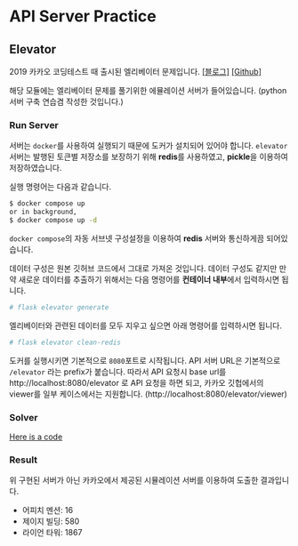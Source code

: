 # API Server Practice

## Elevator
2019 카카오 코딩테스트 때 출시된 엘리베이터 문제입니다.
[[블로그]](https://tech.kakao.com/2018/10/23/kakao-blind-recruitment-round-2/)
[[Github]](https://github.com/kakao-recruit/2019-blind-2nd-elevator)

해당 모듈에는 엘리베이터 문제를 풀기위한 에뮬레이션 서버가 들어있습니다. (python 서버 구축 연습겸 작성한 것입니다.)

### Run Server
서버는 `docker`를 사용하여 실행되기 때문에 도커가 설치되어 있어야 합니다. `elevator` 서버는 발행된 토큰별 저장소를 보장하기 위해 **redis**를 사용하였고, **pickle**을 이용하여 저장하였습니다.

실행 명령어는 다음과 같습니다.
```sh
$ docker compose up
or in background,
$ docker compose up -d
```

`docker compose`의 자동 서브넷 구성설정을 이용하여 **redis** 서버와 통신하게끔 되어있습니다.

데이터 구성은 원본 깃허브 코드에서 그대로 가져온 것입니다. 데이터 구성도 같지만 만약 새로운 데이터를 추출하기 위해서는 다음 명령어를 **컨테이너 내부**에서 입력하시면 됩니다.

```sh
# flask elevator generate
```

엘리베이터와 관련된 데이터를 모두 지우고 싶으면 아래 명령어를 입력하시면 됩니다.

```sh
# flask elevator clean-redis
```

도커를 실행시키면 기본적으로 `8080`포트로 시작됩니다.
API 서버 URL은 기본적으로 `/elevator` 라는 prefix가 붙습니다. 따라서 API 요청시 base url를 http://localhost:8080/elevator 로 API 요청을 하면 되고, 카카오 깃헙에서의 viewer를 일부 케이스에서는 지원합니다. (http://localhost:8080/elevator/viewer)

### Solver
[Here is a code](elevator-solver/solver.py)

### Result

위 구현된 서버가 아닌 카카오에서 제공된 시뮬레이션 서버를 이용하여 도출한 결과입니다.

- 어피치 멘션: 16
- 제이지 빌딩: 580
- 라이언 타워: 1867
